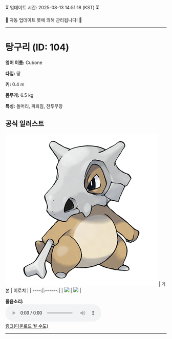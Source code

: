 
⏳ 업데이트 시간: 2025-08-13 14:51:18 (KST) ⏳

🤖 자동 업데이트 봇에 의해 관리됩니다! 🤖

---

# 탕구리 (ID: 104)
**영어 이름:** Cubone

**타입:** 땅

**키:** 0.4 m

**몸무게:** 6.5 kg

**특성:** 돌머리, 피뢰침, 전투무장

## 공식 일러스트
![](https://raw.githubusercontent.com/PokeAPI/sprites/master/sprites/pokemon/other/official-artwork/104.png)
| 기본 | 이로치 |
|:----:|:------:|
| <img src="http://play.pokemonshowdown.com/sprites/ani/cubone.gif" width="200"> | <img src="http://play.pokemonshowdown.com/sprites/ani-shiny/cubone.gif" width="200"> |

**울음소리:**<br><audio controls src="https://raw.githubusercontent.com/PokeAPI/cries/main/cries/pokemon/latest/104.ogg"></audio><br> [링크(다운로드 될 수도)](https://raw.githubusercontent.com/PokeAPI/cries/main/cries/pokemon/latest/104.ogg)


---

